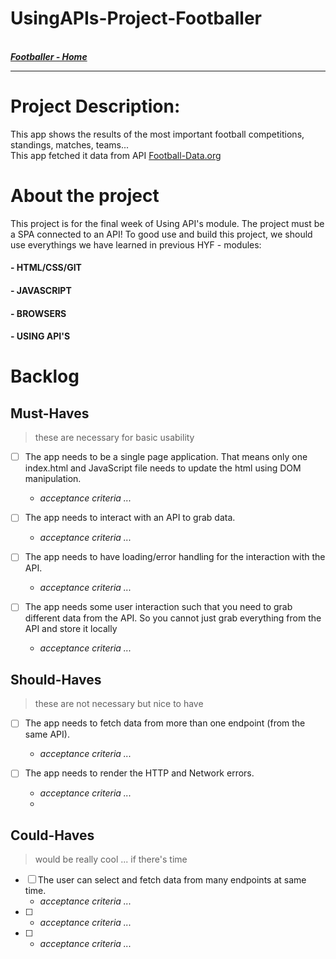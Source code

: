 # UsingAPIs-Project-Footballer

<br>
 <a href ="https:#"><b><em> Footballer - Home </em></b></a>
<br>

----------------------------------------------------------------
# Project Description:
This app shows the results of the most important football competitions, standings, matches, teams...<br>
This app fetched it data from API <a href="http://api.football-data.org/index" rel="nofollow">Football-Data.org</a>


# About the project
This project is for the final week of Using API's module. The project must be a SPA connected to an API!
To good use and build this project, we should use everythings we have learned in previous HYF - modules:
 
#### - HTML/CSS/GIT
#### - JAVASCRIPT
#### - BROWSERS
#### - USING API'S


# Backlog

## Must-Haves

> these are necessary for basic usability

- [ ] The app needs to be a single page application. That means only one index.html and JavaScript file needs to update the html using DOM manipulation.

  - _acceptance criteria ..._

- [ ] The app needs to interact with an API to grab data.

  - _acceptance criteria ..._

- [ ] The app needs to have loading/error handling for the interaction with the API.

  - _acceptance criteria ..._

- [ ] The app needs some user interaction such that you need to grab different data from the API. So you cannot just grab everything from the API and store it locally

  - _acceptance criteria ..._


## Should-Haves

> these are not necessary but nice to have

- [ ] The app needs to fetch data from more than one endpoint (from the same API).

  - _acceptance criteria ..._

- [ ] The app needs to render the HTTP and Network errors.

  - _acceptance criteria ..._
  - 
## Could-Haves

> would be really cool ... if there's time

- [ ] The user can select and fetch data from many endpoints at same time.
  - _acceptance criteria ..._
- [ ] 
  - _acceptance criteria ..._
- [ ] 
  - _acceptance criteria ..._


